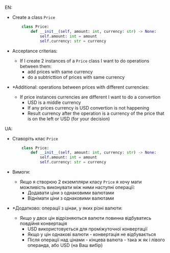 EN:
- Create a class `Price`
    ```python
        class Price:
            def __init__(self, amount: int, currency: str) -> None:
                self.amount: int = amount
                self.currency: str = currency
    ```
- Acceptance criterias:
    - If I create 2 instances of a `Price` class I want to do operations between them:
        - add prices with same currency
        - do a subtricttion of prices with same currency

- *Additional: operations between prices with different currencies:
    - If price instances currencies are different I want to do a convertion
        - USD is a middle currency
        - If any prices currency is USD convertion is not happening
        - Result currency after the operation is a currency of the price that is on the left or USD (for your decision)

UA:
- Ставоріть клас `Price`
    ```python
        class Price:
            def __init__(self, amount: int, currency: str) -> None:
                self.amount: int = amount
                self.currency: str = currency
    ```
- Вимоги:
    - Якщо я створюю 2 екземпляри класу `Price` я хочу мати можливість виконувати між ними наступні операції:
        - Додавати ціни з однаковими валютами
        - Віднімати ціни з однаковими валютами

- *Додатково: операції з цінаи, у яких різні валюти:
    - Якщо у двох цін відрізняються валюти повинна відбуватись повдійня конвертація
        - USD використовується для проміжуточної конвертації
        - Якщо у цін однакові валюти - конвертація не відбувається
        - Після операції над цінами - кінцева валюта - така ж як і лівого операнда, або USD (на Ваш вибір)